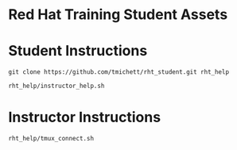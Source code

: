 
# Red Hat Training Student Assets


# Student Instructions
```
git clone https://github.com/tmichett/rht_student.git rht_help
```

```
rht_help/instructor_help.sh
```


# Instructor Instructions

```
rht_help/tmux_connect.sh
```
